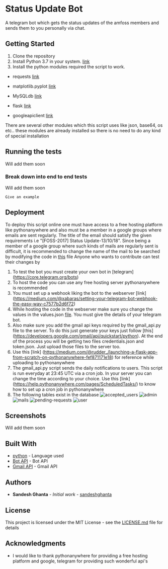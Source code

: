 # Status Update Bot

A telegram bot which gets the status updates of the amfoss members and sends them to you personally via chat.

## Getting Started

1. Clone the repository
2. Install Python 3.7 in your system. [link](https://www.python.org/downloads/)
3. Install the python modules required the script to work.
* requests [link](http://docs.python-requests.org/en/v2.7.0/user/install/)

* matplotlib.pyplot [link](https://matplotlib.org/users/installing.html)

* MySQLdb [link](https://geeksww.com/tutorials/web_development/python/installation/how_to_download_and_install_mysqldb_module_for_python_on_linux.php)

* flask [link](http://flask.pocoo.org/docs/1.0/installation/#install-flask)

* googleapiclient [link](https://developers.google.com/gmail/api/quickstart/python)

There are several other modules which this script uses like json, base64, os etc.. these modules are already installed so there is no need to do any kind of special installation

## Running the tests

Will add them soon

### Break down into end to end tests

Will add them soon
```
Give an example
```

## Deployment

To deploy this script online one must have access to a free hosting platform like pythonanywhere and also must be a member in a google groups where emails are sent regularly. The title of the email should satisfy the given requirements i.e "[FOSS-2017] Status Update-13/10/18". Since being a member of a google group where such kinds of mails are regularly sent is difficult, it is recommended to change the name of the mail to be searched by modifying the code in [this](https://github.com/sandeshghanta/Status_Update_Bot/blob/887457a7f61b1bbebbda7941006e2b56ae75f8dd/gmail_api.py#L112) file
Anyone who wants to contribute can test their changes by 
1. To test the bot you must create your own bot in [telegram] (https://core.telegram.org/bots)
2. To host the code you can use any free hosting server pythonanywhere is recommended
3. You must set up a webhook liking the bot to the webserver [link] (https://medium.com/@xabaras/setting-your-telegram-bot-webhook-the-easy-way-c7577b2d6f72)
4. While hosting the code in the webserver make sure you change the values in the values.json [file](https://github.com/sandeshghanta/Status_Update_Bot/blob/master/values.json). You must give the details of your telegram bot.
5. Also make sure you add the gmail api keys required by the gmail_api.py file to the server. To do this just generate your keys just follow [this] (https://developers.google.com/gmail/api/quickstart/python). At the end of the process you will be getting two files credentials.json and token.json. Just upload those files to the server too.
6. Use this [link] (https://medium.com/@rudder_/launching-a-flask-app-from-scratch-on-pythonanywhere-fef871171e18) for reference while uploading to pythonanywhere
7. The gmail_api.py script sends the daily notifications to users. This script is run everyday at 23:45 UTC via a cron job. In your server you can change the time according to your choice. Use this [link] (https://help.pythonanywhere.com/pages/ScheduledTasks/) to know how to set up a cron job in pythonanywhere
8. The following tables exist in the database
    ![accepted_users](https://preview.ibb.co/fgsN70/accepted-users.png)
    ![admin](https://preview.ibb.co/h7hN70/admin.png)
    ![mails](https://preview.ibb.co/ndKfuf/mails.png)
    ![pending-requests](https://preview.ibb.co/mPQLuf/pending-requests.png)
    ![user](https://preview.ibb.co/mXDOEf/user.png)

## Screenshots

Will add them soon

## Built With

* [python](http://www.dropwizard.io/1.0.2/docs/) - Language used
* [Bot API](https://core.telegram.org/bots/api) - Bot API
* [Gmail API](https://developers.google.com/gmail/api/) - Gmail API

## Authors

* **Sandesh Ghanta** - *Initial work* - [sandeshghanta](https://github.com/sandeshghanta)

## License

This project is licensed under the MIT License - see the [LICENSE.md](LICENSE.md) file for details

## Acknowledgments

* I would like to thank pythonanywhere for providing a free hosting platform and google, telegram for providing such wonderful api's
